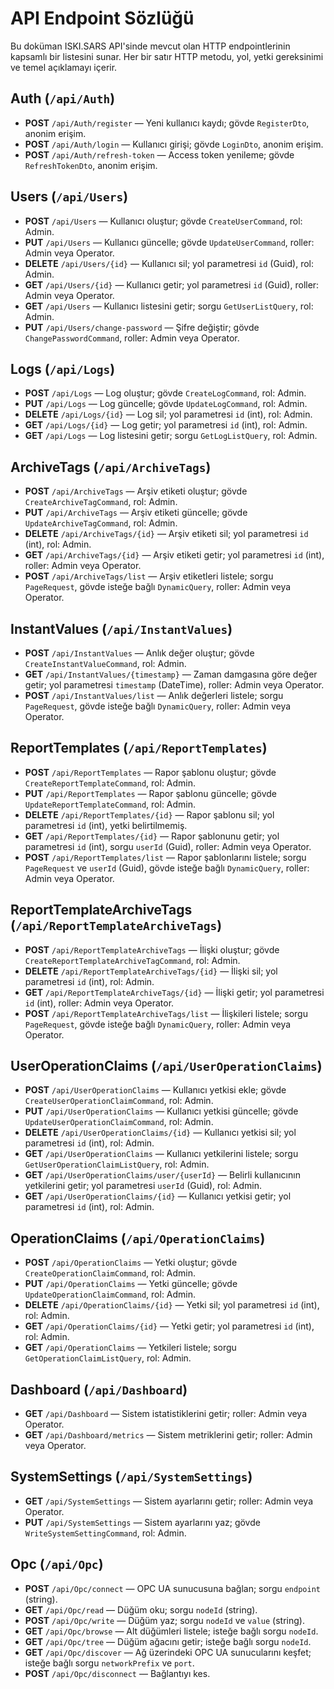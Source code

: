 # API Endpoint Sözlüğü

Bu doküman ISKI.SARS API'sinde mevcut olan HTTP endpointlerinin kapsamlı bir listesini sunar. Her bir satır HTTP metodu, yol, yetki gereksinimi ve temel açıklamayı içerir.

## Auth (`/api/Auth`)
- **POST** `/api/Auth/register` — Yeni kullanıcı kaydı; gövde `RegisterDto`, anonim erişim.
- **POST** `/api/Auth/login` — Kullanıcı girişi; gövde `LoginDto`, anonim erişim.
- **POST** `/api/Auth/refresh-token` — Access token yenileme; gövde `RefreshTokenDto`, anonim erişim.

## Users (`/api/Users`)
- **POST** `/api/Users` — Kullanıcı oluştur; gövde `CreateUserCommand`, rol: Admin.
- **PUT** `/api/Users` — Kullanıcı güncelle; gövde `UpdateUserCommand`, roller: Admin veya Operator.
- **DELETE** `/api/Users/{id}` — Kullanıcı sil; yol parametresi `id` (Guid), rol: Admin.
- **GET** `/api/Users/{id}` — Kullanıcı getir; yol parametresi `id` (Guid), roller: Admin veya Operator.
- **GET** `/api/Users` — Kullanıcı listesini getir; sorgu `GetUserListQuery`, rol: Admin.
- **PUT** `/api/Users/change-password` — Şifre değiştir; gövde `ChangePasswordCommand`, roller: Admin veya Operator.

## Logs (`/api/Logs`)
- **POST** `/api/Logs` — Log oluştur; gövde `CreateLogCommand`, rol: Admin.
- **PUT** `/api/Logs` — Log güncelle; gövde `UpdateLogCommand`, rol: Admin.
- **DELETE** `/api/Logs/{id}` — Log sil; yol parametresi `id` (int), rol: Admin.
- **GET** `/api/Logs/{id}` — Log getir; yol parametresi `id` (int), rol: Admin.
- **GET** `/api/Logs` — Log listesini getir; sorgu `GetLogListQuery`, rol: Admin.

## ArchiveTags (`/api/ArchiveTags`)
- **POST** `/api/ArchiveTags` — Arşiv etiketi oluştur; gövde `CreateArchiveTagCommand`, rol: Admin.
- **PUT** `/api/ArchiveTags` — Arşiv etiketi güncelle; gövde `UpdateArchiveTagCommand`, rol: Admin.
- **DELETE** `/api/ArchiveTags/{id}` — Arşiv etiketi sil; yol parametresi `id` (int), rol: Admin.
- **GET** `/api/ArchiveTags/{id}` — Arşiv etiketi getir; yol parametresi `id` (int), roller: Admin veya Operator.
- **POST** `/api/ArchiveTags/list` — Arşiv etiketleri listele; sorgu `PageRequest`, gövde isteğe bağlı `DynamicQuery`, roller: Admin veya Operator.

## InstantValues (`/api/InstantValues`)
- **POST** `/api/InstantValues` — Anlık değer oluştur; gövde `CreateInstantValueCommand`, rol: Admin.
- **GET** `/api/InstantValues/{timestamp}` — Zaman damgasına göre değer getir; yol parametresi `timestamp` (DateTime), roller: Admin veya Operator.
- **POST** `/api/InstantValues/list` — Anlık değerleri listele; sorgu `PageRequest`, gövde isteğe bağlı `DynamicQuery`, roller: Admin veya Operator.

## ReportTemplates (`/api/ReportTemplates`)
- **POST** `/api/ReportTemplates` — Rapor şablonu oluştur; gövde `CreateReportTemplateCommand`, rol: Admin.
- **PUT** `/api/ReportTemplates` — Rapor şablonu güncelle; gövde `UpdateReportTemplateCommand`, rol: Admin.
- **DELETE** `/api/ReportTemplates/{id}` — Rapor şablonu sil; yol parametresi `id` (int), yetki belirtilmemiş.
- **GET** `/api/ReportTemplates/{id}` — Rapor şablonunu getir; yol parametresi `id` (int), sorgu `userId` (Guid), roller: Admin veya Operator.
- **POST** `/api/ReportTemplates/list` — Rapor şablonlarını listele; sorgu `PageRequest` ve `userId` (Guid), gövde isteğe bağlı `DynamicQuery`, roller: Admin veya Operator.

## ReportTemplateArchiveTags (`/api/ReportTemplateArchiveTags`)
- **POST** `/api/ReportTemplateArchiveTags` — İlişki oluştur; gövde `CreateReportTemplateArchiveTagCommand`, rol: Admin.
- **DELETE** `/api/ReportTemplateArchiveTags/{id}` — İlişki sil; yol parametresi `id` (int), rol: Admin.
- **GET** `/api/ReportTemplateArchiveTags/{id}` — İlişki getir; yol parametresi `id` (int), roller: Admin veya Operator.
- **POST** `/api/ReportTemplateArchiveTags/list` — İlişkileri listele; sorgu `PageRequest`, gövde isteğe bağlı `DynamicQuery`, roller: Admin veya Operator.

## UserOperationClaims (`/api/UserOperationClaims`)
- **POST** `/api/UserOperationClaims` — Kullanıcı yetkisi ekle; gövde `CreateUserOperationClaimCommand`, rol: Admin.
- **PUT** `/api/UserOperationClaims` — Kullanıcı yetkisi güncelle; gövde `UpdateUserOperationClaimCommand`, rol: Admin.
- **DELETE** `/api/UserOperationClaims/{id}` — Kullanıcı yetkisi sil; yol parametresi `id` (int), rol: Admin.
- **GET** `/api/UserOperationClaims` — Kullanıcı yetkilerini listele; sorgu `GetUserOperationClaimListQuery`, rol: Admin.
- **GET** `/api/UserOperationClaims/user/{userId}` — Belirli kullanıcının yetkilerini getir; yol parametresi `userId` (Guid), rol: Admin.
- **GET** `/api/UserOperationClaims/{id}` — Kullanıcı yetkisi getir; yol parametresi `id` (int), rol: Admin.

## OperationClaims (`/api/OperationClaims`)
- **POST** `/api/OperationClaims` — Yetki oluştur; gövde `CreateOperationClaimCommand`, rol: Admin.
- **PUT** `/api/OperationClaims` — Yetki güncelle; gövde `UpdateOperationClaimCommand`, rol: Admin.
- **DELETE** `/api/OperationClaims/{id}` — Yetki sil; yol parametresi `id` (int), rol: Admin.
- **GET** `/api/OperationClaims/{id}` — Yetki getir; yol parametresi `id` (int), rol: Admin.
- **GET** `/api/OperationClaims` — Yetkileri listele; sorgu `GetOperationClaimListQuery`, rol: Admin.

## Dashboard (`/api/Dashboard`)
- **GET** `/api/Dashboard` — Sistem istatistiklerini getir; roller: Admin veya Operator.
- **GET** `/api/Dashboard/metrics` — Sistem metriklerini getir; roller: Admin veya Operator.

## SystemSettings (`/api/SystemSettings`)
- **GET** `/api/SystemSettings` — Sistem ayarlarını getir; roller: Admin veya Operator.
- **PUT** `/api/SystemSettings` — Sistem ayarlarını yaz; gövde `WriteSystemSettingCommand`, rol: Admin.

## Opc (`/api/Opc`)
- **POST** `/api/Opc/connect` — OPC UA sunucusuna bağlan; sorgu `endpoint` (string).
- **GET** `/api/Opc/read` — Düğüm oku; sorgu `nodeId` (string).
- **POST** `/api/Opc/write` — Düğüm yaz; sorgu `nodeId` ve `value` (string).
- **GET** `/api/Opc/browse` — Alt düğümleri listele; isteğe bağlı sorgu `nodeId`.
- **GET** `/api/Opc/tree` — Düğüm ağacını getir; isteğe bağlı sorgu `nodeId`.
- **GET** `/api/Opc/discover` — Ağ üzerindeki OPC UA sunucularını keşfet; isteğe bağlı sorgu `networkPrefix` ve `port`.
- **POST** `/api/Opc/disconnect` — Bağlantıyı kes.

